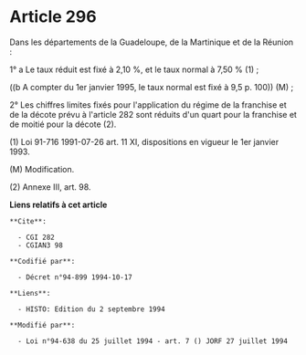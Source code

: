 # Article 296

Dans les départements de la Guadeloupe, de la Martinique et de la Réunion :

1° a Le taux réduit est fixé à 2,10 %, et le taux normal à 7,50 % (1) ;

((b A compter du 1er janvier 1995, le taux normal est fixé à 9,5 p. 100)) (M) ;

2° Les chiffres limites fixés pour l'application du régime de la franchise et de la décote prévu à l'article 282 sont réduits
d'un quart pour la franchise et de moitié pour la décote (2).

(1) Loi 91-716 1991-07-26 art. 11 XI, dispositions en vigueur le 1er janvier 1993.

(M) Modification.

(2) Annexe III, art. 98.

**Liens relatifs à cet article**

	**Cite**:

	  - CGI 282
	  - CGIAN3 98

	**Codifié par**:

	  - Décret n°94-899 1994-10-17

	**Liens**:

	  - HISTO: Edition du 2 septembre 1994

	**Modifié par**:

	  - Loi n°94-638 du 25 juillet 1994 - art. 7 () JORF 27 juillet 1994
